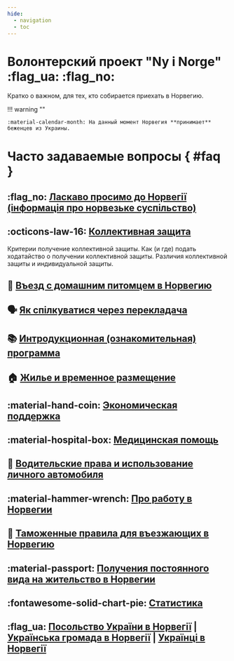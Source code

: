 ```yaml
---
hide:
  - navigation
  - toc
---
```


# **Волонтерский проект "Ny i Norge"** :flag_ua: :flag_no: 
Кратко о важном, для тех, кто собирается приехать в Норвегию.

!!! warning ""

    :material-calendar-month: На данный момент Норвегия **принимает** беженцев из Украины.

# Часто задаваемые вопросы { #faq }

## :flag_no: [Ласкаво просимо до Норвегії (інформація про норвезьке суспільство)](https://www.imdi.no/globalassets/illustrasjoner/ukraina/information-about-norwegian-society-2022---ukrainsk0822.pdf)

## :octicons-law-16: [Коллективная защита](kollektiv-beskyttelse.md)
Критерии получение коллективной защиты. Как (и где) подать ходатайство о получении коллективной защиты. Различия коллективной защиты и индивидуальной защиты.

## :guide_dog: [Въезд с домашним питомцем в Норвегию](kjaeledyr.md)

## :speaking_head: [Як спілкуватися через перекладача](https://www.imdi.no/globalassets/illustrasjoner/ukraina/a-fore-en-samtale-via-tolk_ukrainsk.pdf)

## :books: [Интродукционная (ознакомительная) программа](introduksjonsprogram.md)

## :house: [Жилье и временное размещение](bolig.md)

## :material-hand-coin: [Экономическая поддержка](stotte.md)

## :material-hospital-box: [Медицинская помощь](helsehjelp.md)

## :red_car: [Водительские права и использование личного автомобиля](forerkort-og-bil.md)

## :material-hammer-wrench: [Про работу в Норвегии](jobb.md)

## :customs: [Таможенные правила для въезжающих в Норвегию](toll.md)

## :material-passport: [Получения постоянного вида на жительство в Норвегии](permanent-oppholdstillatelse.md)

## :fontawesome-solid-chart-pie: [Статистика](statistikk.md)

## :flag_ua: [Посольство України в Норвегії](https://norway.mfa.gov.ua/) | [Українська громада в Норвегії](https://www.facebook.com/DenUkrainskeForeningiNorge/) | [Українці в Норвегії](https://www.ukrainere.no/about-us/)
